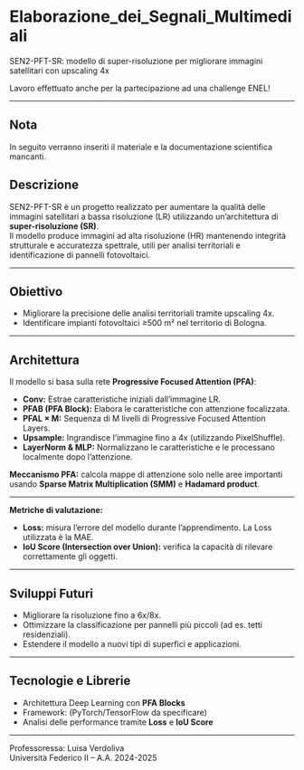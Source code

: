 # Elaborazione_dei_Segnali_Multimediali
SEN2-PFT-SR: modello di super-risoluzione per migliorare immagini satellitari con upscaling 4x

Lavoro effettuato anche per la partecipazione ad una challenge ENEL!

---
## Nota

In seguito verranno inseriti il materiale e la documentazione scientifica mancanti.

## Descrizione

SEN2-PFT-SR è un progetto realizzato per aumentare la qualità delle immagini satellitari a bassa risoluzione (LR) utilizzando un’architettura di **super-risoluzione (SR)**.  
Il modello produce immagini ad alta risoluzione (HR) mantenendo integrità strutturale e accuratezza spettrale, utili per analisi territoriali e identificazione di pannelli fotovoltaici.

---

## Obiettivo

- Migliorare la precisione delle analisi territoriali tramite upscaling 4x.  
- Identificare impianti fotovoltaici ≥500 m² nel territorio di Bologna. 

---

## Architettura

Il modello si basa sulla rete **Progressive Focused Attention (PFA)**:

- **Conv:** Estrae caratteristiche iniziali dall’immagine LR.  
- **PFAB (PFA Block):** Elabora le caratteristiche con attenzione focalizzata.  
- **PFAL × M:** Sequenza di M livelli di Progressive Focused Attention Layers.  
- **Upsample:** Ingrandisce l’immagine fino a 4x (utilizzando PixelShuffle).  
- **LayerNorm & MLP:** Normalizzano le caratteristiche e le processano localmente dopo l’attenzione.

**Meccanismo PFA:** calcola mappe di attenzione solo nelle aree importanti usando **Sparse Matrix Multiplication (SMM)** e **Hadamard product**.

---
 
**Metriche di valutazione:**  
- **Loss:** misura l’errore del modello durante l’apprendimento. La Loss utilizzata è la MAE.  
- **IoU Score (Intersection over Union):** verifica la capacità di rilevare correttamente gli oggetti.

---

## Sviluppi Futuri

- Migliorare la risoluzione fino a 6x/8x.  
- Ottimizzare la classificazione per pannelli più piccoli (ad es. tetti residenziali).  
- Estendere il modello a nuovi tipi di superfici e applicazioni.

---

## Tecnologie e Librerie

- Architettura Deep Learning con **PFA Blocks**   
- Framework: (PyTorch/TensorFlow da specificare)  
- Analisi delle performance tramite **Loss** e **IoU Score**

---

Professoressa: Luisa Verdoliva<br>
Università Federico II – A.A. 2024-2025

